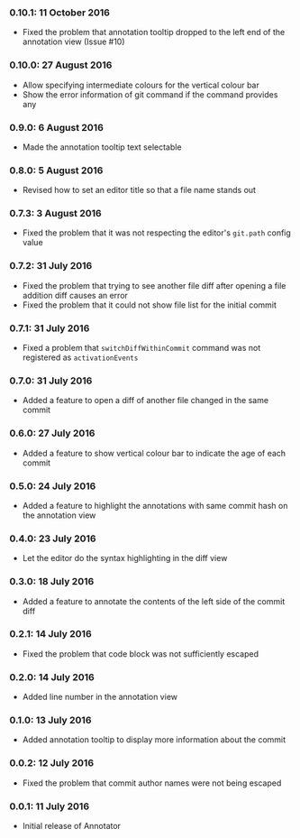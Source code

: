 
### 0.10.1: 11 October 2016

* Fixed the problem that annotation tooltip dropped to the left end of the annotation view (Issue #10)

### 0.10.0: 27 August 2016

* Allow specifying intermediate colours for the vertical colour bar
* Show the error information of git command if the command provides any

### 0.9.0: 6 August 2016

* Made the annotation tooltip text selectable

### 0.8.0: 5 August 2016

* Revised how to set an editor title so that a file name stands out

### 0.7.3: 3 August 2016

* Fixed the problem that it was not respecting the editor's `git.path` config value

### 0.7.2: 31 July 2016

* Fixed the problem that trying to see another file diff after opening a file addition diff causes an error
* Fixed the problem that it could not show file list for the initial commit

### 0.7.1: 31 July 2016

* Fixed a problem that `switchDiffWithinCommit` command was not registered as `activationEvents`

### 0.7.0: 31 July 2016

* Added a feature to open a diff of another file changed in the same commit

### 0.6.0: 27 July 2016

* Added a feature to show vertical colour bar to indicate the age of each commit

### 0.5.0: 24 July 2016

* Added a feature to highlight the annotations with same commit hash on the annotation view

### 0.4.0: 23 July 2016

* Let the editor do the syntax highlighting in the diff view

### 0.3.0: 18 July 2016

* Added a feature to annotate the contents of the left side of the commit diff

### 0.2.1: 14 July 2016

* Fixed the problem that code block was not sufficiently escaped

### 0.2.0: 14 July 2016

* Added line number in the annotation view

### 0.1.0: 13 July 2016

* Added annotation tooltip to display more information about the commit

### 0.0.2: 12 July 2016

* Fixed the problem that commit author names were not being escaped

### 0.0.1: 11 July 2016

* Initial release of Annotator
